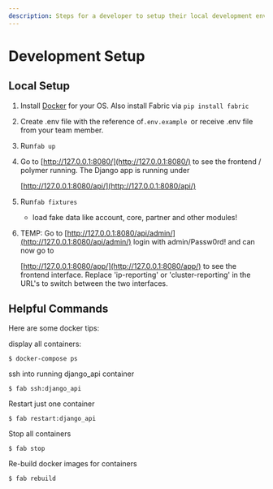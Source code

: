 ```yaml
---
description: Steps for a developer to setup their local development environment quickly
---
```


# Development Setup

## Local Setup

1. Install [Docker](https://docs.docker.com/engine/installation/) for your OS. Also install Fabric via `pip install fabric`
2. Create .env file with the reference of`.env.example `or receive .env file from your team member.
3. Run`fab up`
4. Go to [http://127.0.0.1:8080/](http://127.0.0.1:8080/) to see the frontend / polymer running. The Django app is running under

   [http://127.0.0.1:8080/api/](http://127.0.0.1:8080/api/)

5. Run`fab fixtures`
   * load fake data like account, core, partner and other modules!
6. TEMP: Go to [http://127.0.0.1:8080/api/admin/](http://127.0.0.1:8080/api/admin/) login with admin/Passw0rd! and can now go to

   [http://127.0.0.1:8080/app/](http://127.0.0.1:8080/app/) to see the frontend interface. Replace 'ip-reporting' or 'cluster-reporting' in the URL's to switch between the two interfaces.

## Helpful Commands

Here are some docker tips:

display all containers:

```text
$ docker-compose ps
```

ssh into running django\_api container

```text
$ fab ssh:django_api
```

Restart just one container

```text
$ fab restart:django_api
```

Stop all containers

```text
$ fab stop
```

Re-build docker images for containers

```text
$ fab rebuild
```



